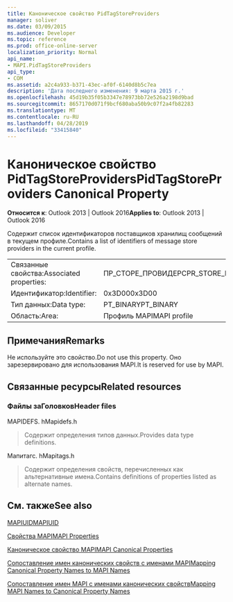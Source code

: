 ```yaml
---
title: Каноническое свойство PidTagStoreProviders
manager: soliver
ms.date: 03/09/2015
ms.audience: Developer
ms.topic: reference
ms.prod: office-online-server
localization_priority: Normal
api_name:
- MAPI.PidTagStoreProviders
api_type:
- COM
ms.assetid: a2c4a933-b371-43ec-af0f-6140d8b5c7ea
description: 'Дата последнего изменения: 9 марта 2015 г.'
ms.openlocfilehash: 45d19b35f05b3347e78973bb72e526a2198d9bad
ms.sourcegitcommit: 8657170d071f9bcf680aba50b9c07f2a4fb82283
ms.translationtype: MT
ms.contentlocale: ru-RU
ms.lasthandoff: 04/28/2019
ms.locfileid: "33415840"
---
```

# <a name="pidtagstoreproviders-canonical-property"></a><span data-ttu-id="6eabc-103">Каноническое свойство PidTagStoreProviders</span><span class="sxs-lookup"><span data-stu-id="6eabc-103">PidTagStoreProviders Canonical Property</span></span>

  
  
<span data-ttu-id="6eabc-104">**Относится к**: Outlook 2013 | Outlook 2016</span><span class="sxs-lookup"><span data-stu-id="6eabc-104">**Applies to**: Outlook 2013 | Outlook 2016</span></span> 
  
<span data-ttu-id="6eabc-105">Содержит список идентификаторов поставщиков хранилищ сообщений в текущем профиле.</span><span class="sxs-lookup"><span data-stu-id="6eabc-105">Contains a list of identifiers of message store providers in the current profile.</span></span>
  
|||
|:-----|:-----|
|<span data-ttu-id="6eabc-106">Связанные свойства:</span><span class="sxs-lookup"><span data-stu-id="6eabc-106">Associated properties:</span></span>  <br/> |<span data-ttu-id="6eabc-107">ПР_СТОРЕ_ПРОВИДЕРС</span><span class="sxs-lookup"><span data-stu-id="6eabc-107">PR_STORE_PROVIDERS</span></span>  <br/> |
|<span data-ttu-id="6eabc-108">Идентификатор:</span><span class="sxs-lookup"><span data-stu-id="6eabc-108">Identifier:</span></span>  <br/> |<span data-ttu-id="6eabc-109">0x3D00</span><span class="sxs-lookup"><span data-stu-id="6eabc-109">0x3D00</span></span>  <br/> |
|<span data-ttu-id="6eabc-110">Тип данных:</span><span class="sxs-lookup"><span data-stu-id="6eabc-110">Data type:</span></span>  <br/> |<span data-ttu-id="6eabc-111">PT_BINARY</span><span class="sxs-lookup"><span data-stu-id="6eabc-111">PT_BINARY</span></span>  <br/> |
|<span data-ttu-id="6eabc-112">Область:</span><span class="sxs-lookup"><span data-stu-id="6eabc-112">Area:</span></span>  <br/> |<span data-ttu-id="6eabc-113">Профиль MAPI</span><span class="sxs-lookup"><span data-stu-id="6eabc-113">MAPI profile</span></span>  <br/> |
   
## <a name="remarks"></a><span data-ttu-id="6eabc-114">Примечания</span><span class="sxs-lookup"><span data-stu-id="6eabc-114">Remarks</span></span>

<span data-ttu-id="6eabc-115">Не используйте это свойство.</span><span class="sxs-lookup"><span data-stu-id="6eabc-115">Do not use this property.</span></span> <span data-ttu-id="6eabc-116">Оно зарезервировано для использования MAPI.</span><span class="sxs-lookup"><span data-stu-id="6eabc-116">It is reserved for use by MAPI.</span></span>
  
## <a name="related-resources"></a><span data-ttu-id="6eabc-117">Связанные ресурсы</span><span class="sxs-lookup"><span data-stu-id="6eabc-117">Related resources</span></span>

### <a name="header-files"></a><span data-ttu-id="6eabc-118">Файлы заГоловков</span><span class="sxs-lookup"><span data-stu-id="6eabc-118">Header files</span></span>

<span data-ttu-id="6eabc-119">MAPIDEFS. h</span><span class="sxs-lookup"><span data-stu-id="6eabc-119">Mapidefs.h</span></span>
  
> <span data-ttu-id="6eabc-120">Содержит определения типов данных.</span><span class="sxs-lookup"><span data-stu-id="6eabc-120">Provides data type definitions.</span></span>
    
<span data-ttu-id="6eabc-121">Мапитагс. h</span><span class="sxs-lookup"><span data-stu-id="6eabc-121">Mapitags.h</span></span>
  
> <span data-ttu-id="6eabc-122">Содержит определения свойств, перечисленных как альтернативные имена.</span><span class="sxs-lookup"><span data-stu-id="6eabc-122">Contains definitions of properties listed as alternate names.</span></span>
    
## <a name="see-also"></a><span data-ttu-id="6eabc-123">См. также</span><span class="sxs-lookup"><span data-stu-id="6eabc-123">See also</span></span>



[<span data-ttu-id="6eabc-124">MAPIUID</span><span class="sxs-lookup"><span data-stu-id="6eabc-124">MAPIUID</span></span>](mapiuid.md)


[<span data-ttu-id="6eabc-125">Свойства MAPI</span><span class="sxs-lookup"><span data-stu-id="6eabc-125">MAPI Properties</span></span>](mapi-properties.md)
  
[<span data-ttu-id="6eabc-126">Каноническое свойство MAPI</span><span class="sxs-lookup"><span data-stu-id="6eabc-126">MAPI Canonical Properties</span></span>](mapi-canonical-properties.md)
  
[<span data-ttu-id="6eabc-127">Сопоставление имен канонических свойств с именами MAPI</span><span class="sxs-lookup"><span data-stu-id="6eabc-127">Mapping Canonical Property Names to MAPI Names</span></span>](mapping-canonical-property-names-to-mapi-names.md)
  
[<span data-ttu-id="6eabc-128">Сопоставление имен MAPI с именами канонических свойств</span><span class="sxs-lookup"><span data-stu-id="6eabc-128">Mapping MAPI Names to Canonical Property Names</span></span>](mapping-mapi-names-to-canonical-property-names.md)


